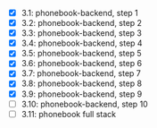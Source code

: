 - [x] 3.1: phonebook-backend, step 1
- [x] 3.2: phonebook-backend, step 2
- [x] 3.3: phonebook-backend, step 3
- [x] 3.4: phonebook-backend, step 4
- [x] 3.5: phonebook-backend, step 5
- [x] 3.6: phonebook-backend, step 6
- [x] 3.7: phonebook-backend, step 7
- [x] 3.8: phonebook-backend, step 8
- [x] 3.9: phonebook-backend, step 9
- [ ] 3.10: phonebook-backend, step 10
- [ ] 3.11: phonebook full stack
